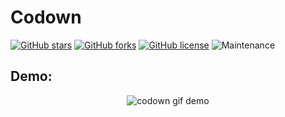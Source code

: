 # Codown
[![GitHub stars](https://img.shields.io/github/stars/shibi391/codown)](https://github.com/shibi391/codown/stargazers)
[![GitHub forks](https://img.shields.io/github/forks/shibi391/codown)](https://github.com/Microsoft/vscode/issues?q=is%3Aopen+is%3Aissue+label%3Afeature-request+sort%3Areactions-%2B1-desc)
[![GitHub license](https://img.shields.io/github/license/shibi391/codown)](https://github.com/shibi391/codown/blob/master/LICENSE)
![Maintenance](https://img.shields.io/maintenance/yes/2020)

## Demo:

<p align="center">
    <img alt="codown gif demo" src="https://i.imgur.com/FmdxaQq.gif">
</p>